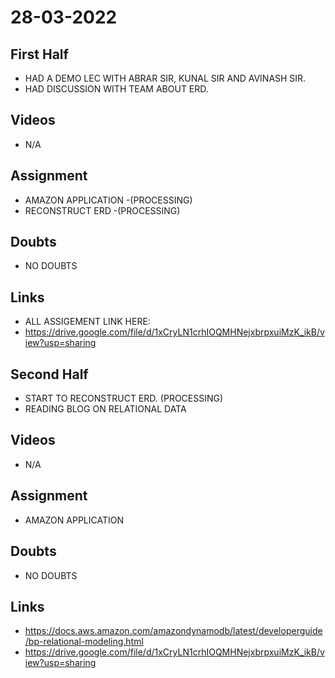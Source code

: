 # 28-03-2022

## First Half

   - HAD A DEMO LEC WITH ABRAR SIR, KUNAL SIR AND AVINASH SIR.
   - HAD DISCUSSION WITH TEAM ABOUT ERD.

## Videos

   - N/A

## Assignment

   - AMAZON APPLICATION -(PROCESSING)
   - RECONSTRUCT ERD -(PROCESSING)

## Doubts

   - NO DOUBTS

## Links

   - ALL ASSIGEMENT LINK HERE:
   - https://drive.google.com/file/d/1xCryLN1crhIOQMHNejxbrpxuiMzK_ikB/view?usp=sharing

## Second Half

   - START TO RECONSTRUCT ERD. (PROCESSING)
   - READING BLOG ON RELATIONAL DATA

## Videos

   - N/A

## Assignment

   - AMAZON APPLICATION

## Doubts

   - NO DOUBTS

## Links
 - https://docs.aws.amazon.com/amazondynamodb/latest/developerguide/bp-relational-modeling.html
 - https://drive.google.com/file/d/1xCryLN1crhIOQMHNejxbrpxuiMzK_ikB/view?usp=sharing
